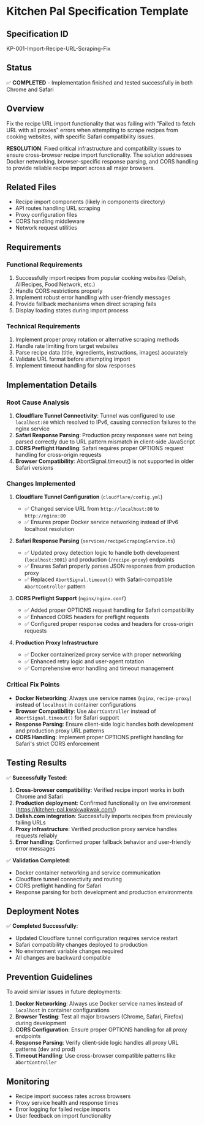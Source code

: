 # Kitchen Pal Specification Template

## Specification ID
KP-001-Import-Recipe-URL-Scraping-Fix

## Status
✅ **COMPLETED** - Implementation finished and tested successfully in both Chrome and Safari

## Overview
Fix the recipe URL import functionality that was failing with "Failed to fetch URL with all proxies" errors when attempting to scrape recipes from cooking websites, with specific Safari compatibility issues.

**RESOLUTION**: Fixed critical infrastructure and compatibility issues to ensure cross-browser recipe import functionality. The solution addresses Docker networking, browser-specific response parsing, and CORS handling to provide reliable recipe import across all major browsers.

## Related Files
- Recipe import components (likely in components directory)
- API routes handling URL scraping
- Proxy configuration files
- CORS handling middleware
- Network request utilities

## Requirements

### Functional Requirements
1. Successfully import recipes from popular cooking websites (Delish, AllRecipes, Food Network, etc.)
2. Handle CORS restrictions properly
3. Implement robust error handling with user-friendly messages
4. Provide fallback mechanisms when direct scraping fails
5. Display loading states during import process

### Technical Requirements
1. Implement proper proxy rotation or alternative scraping methods
2. Handle rate limiting from target websites
3. Parse recipe data (title, ingredients, instructions, images) accurately
4. Validate URL format before attempting import
5. Implement timeout handling for slow responses

## Implementation Details

### Root Cause Analysis
1. **Cloudflare Tunnel Connectivity**: Tunnel was configured to use `localhost:80` which resolved to IPv6, causing connection failures to the nginx service
2. **Safari Response Parsing**: Production proxy responses were not being parsed correctly due to URL pattern mismatch in client-side JavaScript
3. **CORS Preflight Handling**: Safari requires proper OPTIONS request handling for cross-origin requests
4. **Browser Compatibility**: AbortSignal.timeout() is not supported in older Safari versions

### Changes Implemented

1. **Cloudflare Tunnel Configuration** (`cloudflare/config.yml`)
   - ✅ Changed service URL from `http://localhost:80` to `http://nginx:80`
   - ✅ Ensures proper Docker service networking instead of IPv6 localhost resolution

2. **Safari Response Parsing** (`services/recipeScrapingService.ts`)
   - ✅ Updated proxy detection logic to handle both development (`localhost:3001`) and production (`/recipe-proxy`) endpoints
   - ✅ Ensures Safari properly parses JSON responses from production proxy
   - ✅ Replaced `AbortSignal.timeout()` with Safari-compatible `AbortController` pattern

3. **CORS Preflight Support** (`nginx/nginx.conf`)
   - ✅ Added proper OPTIONS request handling for Safari compatibility
   - ✅ Enhanced CORS headers for preflight requests
   - ✅ Configured proper response codes and headers for cross-origin requests

4. **Production Proxy Infrastructure**
   - ✅ Docker containerized proxy service with proper networking
   - ✅ Enhanced retry logic and user-agent rotation
   - ✅ Comprehensive error handling and timeout management

### Critical Fix Points
- **Docker Networking**: Always use service names (`nginx`, `recipe-proxy`) instead of `localhost` in container configurations
- **Browser Compatibility**: Use `AbortController` instead of `AbortSignal.timeout()` for Safari support
- **Response Parsing**: Ensure client-side logic handles both development and production proxy URL patterns
- **CORS Handling**: Implement proper OPTIONS preflight handling for Safari's strict CORS enforcement

## Testing Results
✅ **Successfully Tested**:
1. **Cross-browser compatibility**: Verified recipe import works in both Chrome and Safari
2. **Production deployment**: Confirmed functionality on live environment (https://kitchen-pal.kwakwakwak.com/)
3. **Delish.com integration**: Successfully imports recipes from previously failing URLs
4. **Proxy infrastructure**: Verified production proxy service handles requests reliably
5. **Error handling**: Confirmed proper fallback behavior and user-friendly error messages

✅ **Validation Completed**:
- Docker container networking and service communication
- Cloudflare tunnel connectivity and routing
- CORS preflight handling for Safari
- Response parsing for both development and production environments

## Deployment Notes
✅ **Completed Successfully**:
- Updated Cloudflare tunnel configuration requires service restart
- Safari compatibility changes deployed to production
- No environment variable changes required
- All changes are backward compatible

## Prevention Guidelines
To avoid similar issues in future deployments:

1. **Docker Networking**: Always use Docker service names instead of `localhost` in container configurations
2. **Browser Testing**: Test all major browsers (Chrome, Safari, Firefox) during development
3. **CORS Configuration**: Ensure proper OPTIONS handling for all proxy endpoints
4. **Response Parsing**: Verify client-side logic handles all proxy URL patterns (dev and prod)
5. **Timeout Handling**: Use cross-browser compatible patterns like `AbortController`

## Monitoring
- Recipe import success rates across browsers
- Proxy service health and response times
- Error logging for failed recipe imports
- User feedback on import functionality 